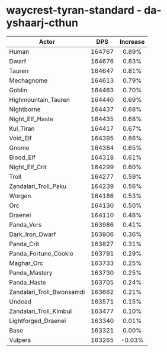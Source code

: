 # waycrest-tyran-standard - da-yshaarj-cthun
| Actor | DPS | Increase |
|---|:---:|:---:|
|Human|164767|0.89%|
|Dwarf|164676|0.83%|
|Tauren|164647|0.81%|
|Mechagnome|164613|0.79%|
|Goblin|164463|0.70%|
|Highmountain_Tauren|164440|0.69%|
|Nightborne|164437|0.68%|
|Night_Elf_Haste|164435|0.68%|
|Kul_Tiran|164417|0.67%|
|Void_Elf|164395|0.66%|
|Gnome|164384|0.65%|
|Blood_Elf|164318|0.61%|
|Night_Elf_Crit|164299|0.60%|
|Troll|164277|0.59%|
|Zandalari_Troll_Paku|164239|0.56%|
|Worgen|164186|0.53%|
|Orc|164130|0.50%|
|Draenei|164110|0.48%|
|Panda_Vers|163986|0.41%|
|Dark_Iron_Dwarf|163906|0.36%|
|Panda_Crit|163827|0.31%|
|Panda_Fortune_Cookie|163791|0.29%|
|Maghar_Orc|163733|0.25%|
|Panda_Mastery|163730|0.25%|
|Panda_Haste|163705|0.24%|
|Zandalari_Troll_Bwonsamdi|163662|0.21%|
|Undead|163571|0.15%|
|Zandalari_Troll_Kimbul|163477|0.10%|
|Lightforged_Draenei|163340|0.01%|
|Base|163321|0.00%|
|Vulpera|163265|-0.03%|
